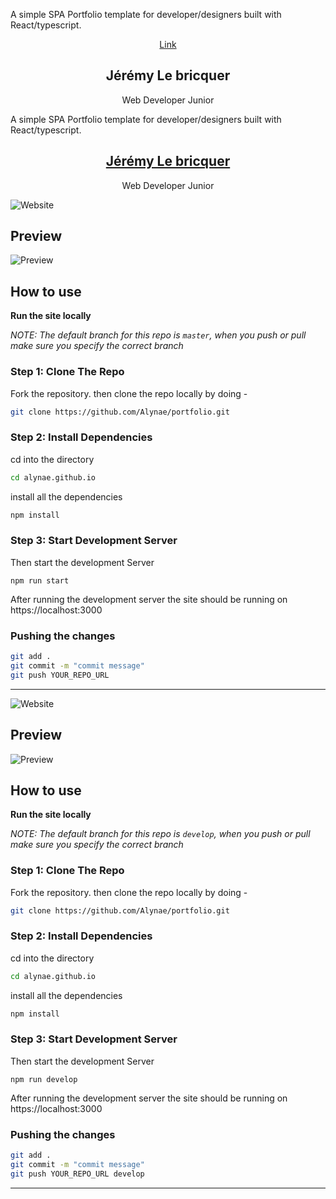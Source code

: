 A simple SPA Portfolio template for developer/designers built with React/typescript.

<p align="center">
  <a href="https://alynae.github.io/portfolio/">Link</a>
    <h2 align="center">Jérémy Le bricquer</h2> 
</p> 
<p align="center">Web Developer Junior</p>A simple SPA Portfolio template for developer/designers built with React/typescript.

<p align="center">
  <a href="https://alynae.github.io/portfolio/">
    <h2 align="center">Jérémy Le bricquer</h2>
  </a>
</p> 
<p align="center">Web Developer Junior</p>

![Website](https://img.shields.io/website?down_message=offline&label=site&up_message=online&url=https://alynae.github.io/portfolio/)

## Preview
![Preview](https://i.ibb.co/jGhZ4nB/Portfolio.jpg)


## How to use
**Run the site locally**

_NOTE: The default branch for this repo is `master`, when you push or pull make sure you specify the correct branch_

### Step 1: Clone The Repo

Fork the repository. then clone the repo locally by doing -

```bash
git clone https://github.com/Alynae/portfolio.git
```

### Step 2: Install Dependencies

cd into the directory

```bash
cd alynae.github.io
```

install all the dependencies
```bash
npm install
```

### Step 3: Start Development Server

Then start the development Server
```
npm run start
```
After running the development server the site should be running on https://localhost:3000


### Pushing the changes

```bash
git add .
git commit -m "commit message"
git push YOUR_REPO_URL
```

------








![Website](https://img.shields.io/website?down_message=offline&label=site&up_message=online&url=https://alynae.github.io/portfolio/)


## Preview
![Preview](https://i.ibb.co/jGhZ4nB/Portfolio.jpg)


## How to use
**Run the site locally**

_NOTE: The default branch for this repo is `develop`, when you push or pull make sure you specify the correct branch_

### Step 1: Clone The Repo

Fork the repository. then clone the repo locally by doing -

```bash
git clone https://github.com/Alynae/portfolio.git
```

### Step 2: Install Dependencies

cd into the directory

```bash
cd alynae.github.io
```

install all the dependencies
```bash
npm install
```

### Step 3: Start Development Server

Then start the development Server
```
npm run develop
```
After running the development server the site should be running on https://localhost:3000


### Pushing the changes

```bash
git add .
git commit -m "commit message"
git push YOUR_REPO_URL develop
```

------






